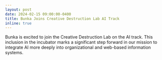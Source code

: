 ```yaml
---
layout: post
date: 2024-02-15 09:00:00-0400
title: Bunka Joins Creative Destruction Lab AI Track
inline: true
---
```


Bunka is excited to join the Creative Destruction Lab on the AI track. This inclusion in the incubator marks a significant step forward in our mission to integrate AI more deeply into organizational and web-based information systems.
